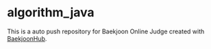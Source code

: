 # algorithm_java
This is a auto push repository for Baekjoon Online Judge created with [BaekjoonHub](https://github.com/BaekjoonHub/BaekjoonHub).
